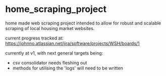 # home_scraping_project
home made web scraping project intended to allow for robust and scalable scraping of local housing market websites. 

current progress tracked at:
https://johnno.atlassian.net/jira/software/projects/WSH/boards/1

currently at v1, with next general targets being:
  - csv consolidator needs fleshing out
  - methods for utilising the 'logs' will need to be written
 



